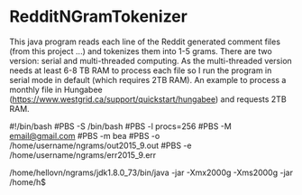 # RedditNGramTokenizer

This java program reads each line of the Reddit generated comment files (from this project ...) and tokenizes them into 1-5 grams. There are two version: serial and multi-threaded computing. As the multi-threaded version needs at least 6-8 TB RAM to process each file so I run the program in serial mode in default (which requires 2TB RAM). An example to process a monthly file in Hungabee (https://www.westgrid.ca/support/quickstart/hungabee) and requests 2TB RAM.

#!/bin/bash
#PBS -S /bin/bash
#PBS -l procs=256
#PBS -M email@gmail.com
#PBS -m bea
#PBS -o /home/username/ngrams/out2015_9.out
#PBS -e /home/username/ngrams/err2015_9.err

/home/hellovn/ngrams/jdk1.8.0_73/bin/java -jar -Xmx2000g -Xms2000g -jar /home/h$


